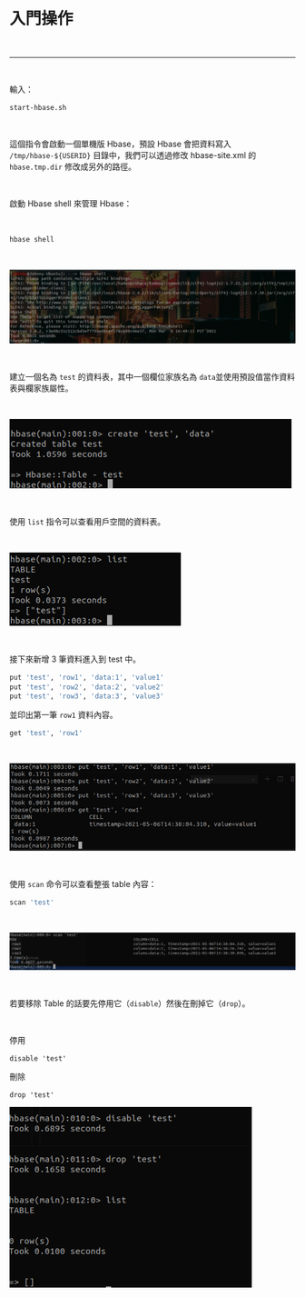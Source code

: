 # 入門操作

<br>

---

<br>

輸入：

```bash
start-hbase.sh
```

<br>

這個指令會啟動一個單機版 Hbase，預設 Hbase 會把資料寫入 `/tmp/hbase-${USERID}` 目錄中，我們可以透過修改 hbase-site.xml 的 `hbase.tmp.dir` 修改成另外的路徑。

<br>

啟動 Hbase shell 來管理 Hbase：

<br>

```bash
hbase shell
```

<br>

![1](imgs/1.png)

<br>

建立一個名為 `test` 的資料表，其中一個欄位家族名為 `data`並使用預設值當作資料表與欄家族屬性。

<br>

![2](imgs/2.png)

<br>

使用 `list` 指令可以查看用戶空間的資料表。

<br>

![3](imgs/3.png)

<br>

接下來新增 3 筆資料進入到 test 中。

```bash
put 'test', 'row1', 'data:1', 'value1'
put 'test', 'row2', 'data:2', 'value2'
put 'test', 'row3', 'data:3', 'value3'
```

並印出第一筆 `row1` 資料內容。

```bash
get 'test', 'row1'
```

<br>

![4](imgs/4.png)

<br>

使用 `scan` 命令可以查看整張 table 內容：

```bash
scan 'test'
```

<br>

![5](imgs/5.png)

<br>

若要移除 Table 的話要先停用它（`disable`）然後在刪掉它（`drop`）。

<br>

停用
```hbase
disable 'test'
```

刪除
```hbase
drop 'test'
```

![6](imgs/6.png)